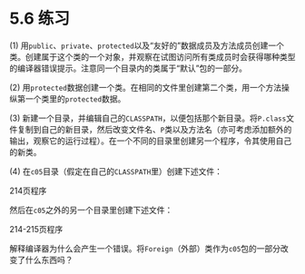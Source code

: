 # 5.6 练习


(1) 用`public`、`private`、`protected`以及“友好的”数据成员及方法成员创建一个类。创建属于这个类的一个对象，并观察在试图访问所有类成员时会获得哪种类型的编译器错误提示。注意同一个目录内的类属于“默认”包的一部分。

(2) 用`protected`数据创建一个类。在相同的文件里创建第二个类，用一个方法操纵第一个类里的`protected`数据。

(3) 新建一个目录，并编辑自己的`CLASSPATH`，以便包括那个新目录。将`P.class`文件复制到自己的新目录，然后改变文件名、`P`类以及方法名（亦可考虑添加额外的输出，观察它的运行过程）。在一个不同的目录里创建另一个程序，令其使用自己的新类。

(4) 在`c05`目录（假定在自己的`CLASSPATH`里）创建下述文件：

214页程序

然后在`c05`之外的另一个目录里创建下述文件：

214-215页程序

解释编译器为什么会产生一个错误。将`Foreign`（外部）类作为`c05`包的一部分改变了什么东西吗？
